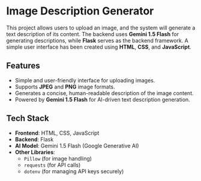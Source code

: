 # Image Description Generator

This project allows users to upload an image, and the system will generate a text description of its content. The backend uses **Gemini 1.5 Flash** for generating descriptions, while **Flask** serves as the backend framework. A simple user interface has been created using **HTML**, **CSS**, and **JavaScript**.

## Features
- Simple and user-friendly interface for uploading images.
- Supports **JPEG** and **PNG** image formats.
- Generates a concise, human-readable description of the image content.
- Powered by **Gemini 1.5 Flash** for AI-driven text description generation.

## Tech Stack
- **Frontend**: HTML, CSS, JavaScript
- **Backend**: Flask
- **AI Model**: Gemini 1.5 Flash (Google Generative AI)
- **Other Libraries**:
  - `Pillow` (for image handling)
  - `requests` (for API calls)
  - `dotenv` (for managing API keys securely)

